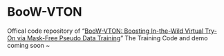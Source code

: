 # BooW-VTON
Offical code repository of “[BooW-VTON: Boosting In-the-Wild Virtual Try-On via Mask-Free Pseudo Data Training](https://arxiv.org/pdf/2408.06047)”
The Training Code and demo coming soon ~
